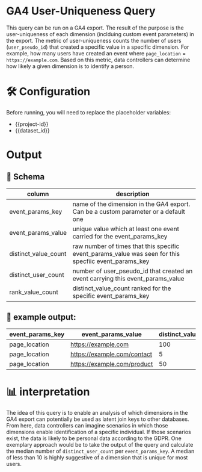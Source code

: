 # GA4 User-Uniqueness Query
This query can be run on a GA4 export. The result of the purpose is the user-uniqueness of each dimension (inclduing custom event parameters) in the export. The metric of user-uniqueness counts the number of users (`user_pseudo_id`) that created a specific value in a specific dimension. For example, how many users have created an event where `page_location` = `https://example.com`. Based on this metric, data controllers can determine how likely a given dimension is to identify a person. 

# 🛠️ Configuration 
Before running, you will need to replace the placeholder variables:
- {{project-id}}
- {{dataset_id}}

# Output

## 🎨 Schema

|column|description|
|---|---|
|event_params_key|name of the dimension in the GA4 export. Can be a custom parameter or a default one|
|event_params_value|unique value which at least one event carried for the event_params_key|
|distinct_value_count|raw number of times that this specific event_params_value was seen for this specfiic event_params_key|
|distinct_user_count|number of user_pseudo_id that created an event carrying this event_params_value|
|rank_value_count|distinct_value_count ranked for the specific event_params_key|

## 👀 example output:
|event_params_key|event_params_value|distinct_value_count|distinct_user_count|rank_value_count|
|---|---|---|---|---|
|page_location|https://example.com|100|20|1|
|page_location|https://example.com/contact|5|5|3|
|page_location|https://example.com/product|50|10|2|

# 📊 interpretation
The idea of this query is to enable an analysis of which dimensions in the GA4 export can potentially be used as latent join keys to other databases. From here, data controllers can imagine scenarios in which those dimensions enable identification of a specific individual. If those scenarios exist, the data is likely to be personal data according to the GDPR. 
One exemplary approach would be to take the output of the query and calculate the median number of `distinct_user_count` per `event_params_key`. A median of less than 10 is highly suggestive of a dimension that is unique for most users.

